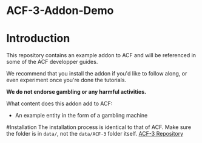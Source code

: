 # ACF-3-Addon-Demo
# Introduction
This repository contains an example addon to ACF and will be referenced in some of the ACF developper guides.

We recommend that you install the addon if you'd like to follow along, or even experiment once you're done the tutorials.

**We do not endorse gambling or any harmful activities.**

What content does this addon add to ACF:
* An example entity in the form of a gambling machine

#Installation
The installation process is identical to that of ACF. Make sure the folder is in `data/`, not the `data/ACF-3` folder itself. [ACF-3 Repository](https://github.com/ACF-Team/ACF-3)

